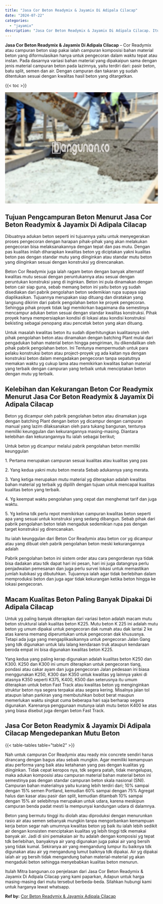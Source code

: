 ```yaml
---
title: "Jasa Cor Beton Readymix & Jayamix Di Adipala Cilacap"
date: "2024-07-22"
categories: 
  - "jayamix"
description: "Jasa Cor Beton Readymix & Jayamix Di Adipala Cilacap. Itulah Mitra bangunan.co penjelasan dari Jasa Cor Beton Readymix & Jayamix Di Adipala Cilacap yang kami..."
---
```


**Jasa Cor Beton Readymix & Jayamix Di Adipala Cilacap** – Cor Readymix atau campuran beton siap pakai ialah campuran komposisi bahan material beton yang diformulasikan hanya untuk pengecoran dalam waktu tepat atau instan. Pada dasarnya variasi bahan material yang dipakaipun sama dengan jenis material campuran beton pada lazimnya, yaitu terdiri dari: pasir beton, batu split, semen dan air. Dengan campuran dan takaran yg sudah ditentukan sesuai dengan kwalitas hasil beton yang ditargetkan.

{{< toc >}}

![Jasa Cor Beton Readymix & Jayamix Di Adipala Cilacap](/images/jasa-cor-readymix-02.png)

## Tujuan Pengcampuran Beton Menurut Jasa Cor Beton Readymix & Jayamix Di Adipala Cilacap

Dibuatnya adukan beton seperti ini tujuannya yaitu untuk menyegerakan proses pengecoran dengan harapan pihak-pihak yang akan melakukan pengecoran bisa melaksanakannya dengan tepat dan pas mutu. Dengan pas kualitas inilah diharapkan kwalitas beton yg diciptakan yakni kualitas beton pas dengan standar mutu yang diinginkan atau standar mutu beton yang diinginkan sesuai dengan konstruksi yg direncanakan.

Beton Cor Readymix juga ialah ragam beton dengan banyak alternatif kwalitas mutu sesuai dengan peruntukannya atau sesuai dengan peruntukan konstruksi yang di inginkan. Beton ini pula dinamakan dengan beton cair siap guna, sebab memang beton ini yaitu beton yg sudah disediakan dari pabrik pengolahan beton sedemikian rupa supaya siap diaplikasikan. Tujuannya merupakan siap dituang dan diratakan yang langsung dikirim dari pabrik pengolahan beton ke proyek pengecoran. Sehingga pihak proyek tidak lagi memikirkan bagaimana dia semestinya mencampur adukan beton sesuai dengan standar kwalitas konstruksi. Pihak proyek hanya mempersiapkan kondisi di lokasi atau kondisi konstruksi bekisting sebagai penopang atau pencetak beton yang akan dituang.

Untuk masalah kwalitas beton itu sudah diperhitungkan kualitasnya oleh pihak pengolahan beton atau dinamakan dengan batching Plant mulai dari pengadukan bahan material beton hingga pengiriman, itu dikendalikan oleh pihak pabrik pengolahan beton. Ini Tentunya mempermudah untuk para pelaku konstruksi beton atau project-proyek yg ada kaitan nya dengan konstruksi beton dalam mengadakan pengecoran tanpa sepatutnya memakan waktu yg cukup lama atau memikirkan kwalitas bahan material yang terbaik dengan campuran yang terbaik untuk menciptakan beton dengan mutu yg terbaik.

## Kelebihan dan Kekurangan Beton Cor Readymix Menurut Jasa Cor Beton Readymix & Jayamix Di Adipala Cilacap

Beton yg dicampur oleh pabrik pengolahan beton atau dinamakan juga dengan batching Plant dengan beton yg dicampur dengan campuran manual yang lazim dilaksanakan oleh para tukang bangunan, tentunya memiliki keunggulan dan kekurangannya masing-masing. Diantara kelebihan dan kekurangannya Itu ialah sebagai berikut;

Untuk beton yg dicampur melalui pabrik pengolahan beton memiliki keunggulan

1\. Pertama merupakan campuran sesuai kualitas atau kualitas yang pas

2\. Yang kedua yakni mutu beton merata Sebab adukannya yang merata.

3\. Yang ketiga merupakan mutu material yg diterapkan adalah kwalitas bahan material yg terbaik yg dipilih dengan tujuan untuk mencapai kualitas kualitas beton yang terbaik.

4\. Yg keempat waktu pengolahan yang cepat dan menghemat tarif dan juga waktu.

5\. Yg kelima tdk perlu repot memikirkan campuran kwalitas beton seperti apa yang sesuai untuk konstruksi yang sedang dibangun. Sebab pihak dari pabrik pengolahan beton telah mengaduk sedemikian rupa pas dengan target konstruksi yg direncanakan.

Itu ialah keunggulan dari Beton Cor Readymix atau beton cor yg dicampur atau yang dibuat oleh pabrik pengolahan beton meski kekurangannya adalah

Pabrik pengolahan beton ini sistem order atau cara pengorderan nya tidak bisa dadakan atau tdk dapat hari ini pesan, hari ini juga datangnya perlu penjadwalan pemesanan dan juga perlu survei lokasi untuk memastikan jumlah kubikasi yg dibutuhkan. Tujuannya ialah agar tidak berlebihan dalam memproduksi beton dan juga agar tidak kekurangan ketika beton hingga ke lokasi pengecoran.

## Macam Kualitas Beton Paling Banyak Dipakai Di Adipala Cilacap

Untuk yg paling banyak diterapkan dari variasi beton adalah macam mutu beton struktural ialah kualitas beton K225. Mutu beton K 225 ini adalah mutu beton yg umum dipakai untuk pengecoran dak rumah atau dak lantai 2 ke atas karena memang diperuntukan untuk pengecoran dak khususnya. Tetapi ada juga yang mengaplikasikannya untuk pengecoran Jalan Gang yang tdk digunakan untuk lalu lalang kendaraan truk ataupun kendaraan beroda empat ini bisa digunakan kwalitas beton K225.

Yang kedua yang paling kerap digunakan adalah kualitas beton K250 dan K300. K250 dan K300 ini umum diterapkan untuk pengecoran tiang, pondasi atau cakar ayam dan juga pengecoran Jalan pedesaan ini biasa menggunakan K250, K300 dan K350 untuk kwalitas yg lainnya yakni di atasnya K350 seperti K375, K400, K500 dan seterusnya itu umum diterapkan untuk beton Fast Track atau kwalitas beton yg menginginkan struktur beton nya segera terpakai atau segera kering. Misalnya jalan tol ataupun lahan parkiran yang membutuhkan bobot berat maupun memerlukan waktu singkat cuma beberapa hari saja berharap segera digunakan. Karenanya penggunaan mutunya ialah mutu beton K400 ke atas yang biasa disebut juga dengan beton Fast Track.

## Jasa Cor Beton Readymix & Jayamix Di Adipala Cilacap Mengedepankan Mutu Beton

{{< table-tables table="table2" >}}

Nah untuk campuran Cor Readymix atau ready mix concrete sendiri harus dirancang dengan bagus atau sebaik mungkin. Agar memiliki kemampuan atau performa yang baik atau ketahanan yang pas dengan kualitas yg diinginkan. Tidak cepat keropos nya, tdk segera patah, tidak mengelupas, maka adukan komposisi atau campuran material bahan material beton ini semestinya pas dengan standar campuran beton skala nasional (SNI). Campuran bahan materialnya yaitu kurang lebih terdiri dari; 10% sampai dengan 15% semen Portland, kemudian 60% sampai dengan 75% Agregat halus dan kasar atau pasir dan split, kemudian ditambah 10% sampai dengan 15% air selebihnya merupakan untuk udara, karena meskipun campuran benda padat mesti Ia mempunyai kandungan udara di dalamnya.

Beton yang bermutu tinggi itu diolah atau diproduksi dengan menurunkan rasio air atau semen sebanyak mungkin tanpa mengorbankan kemampuan kerja beton segar nah umumnya kwalitas beton yg baik itu ialah lebih sedikit air dengan konsisten menciptakan kualitas yg lebih tinggi tdk memakai banyak air. Jadi di sini pemakaian air Itu adalah dengan komposisi yg tepat tdk berlebihan, banyaknya air yang digunakan juga pakai air yang bersih yang tidak kumal. Sekiranya air yang mengandung lumpur itu baiknya tdk digunakan atau air yg mengandung lumut baiknya tdk dipakai. Air yg dipakai ialah air yg bersih tidak mengandung bahan material-material yg akan mengaduki beton sehingga menyebabkan kualitas beton menurun.

Itulah Mitra bangunan.co penjelasan dari Jasa Cor Beton Readymix & Jayamix Di Adipala Cilacap yang kami paparkan, Adapun untuk harga masing-masing dari mutu tersebut berbeda-beda. Silahkan hubungi kami untuk harganya lewat whatsapp.

**Ref by:** [Cor Beton Readymix & Jayamix Adipala Cilacap](https://id.wikipedia.org/wiki/Cor)

